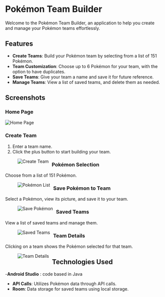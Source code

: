 # Pokémon Team Builder

Welcome to the Pokémon Team Builder, an application to help you create and manage your Pokémon teams effortlessly.

## Features

- **Create Teams**: Build your Pokémon team by selecting from a list of 151 Pokémon.
- **Team Customization**: Choose up to 6 Pokémon for your team, with the option to have duplicates.
- **Save Teams**: Give your team a name and save it for future reference.
- **Manage Teams**: View a list of saved teams, and delete them as needed.

## Screenshots

### Home Page
![Home Page](https://github.com/Junsiwoo45/Pokemon-Team-Builder/assets/97806331/7529e473-6ab7-4c0e-940d-3d65c5e44884)

### Create Team
1. Enter a team name.
2. Click the plus button to start building your team.

<figure>
  <img src="https://github.com/Junsiwoo45/Pokemon-Team-Builder/assets/97806331/fb0af899-4dec-4209-83ef-14f161d743ec" alt="Create Team" style="float: left; margin-right: 10px;" />
</figure>

### Pokémon Selection
Choose from a list of 151 Pokémon.

<figure>
  <img src="https://github.com/Junsiwoo45/Pokemon-Team-Builder/assets/97806331/61b7ff76-64fc-4cbf-ac54-6b0edede39e8" alt="Pokémon List" style="float: left; margin-right: 10px;" />
</figure>

### Save Pokémon to Team
Select a Pokémon, view its picture, and save it to your team.

<figure>
  <img src="https://github.com/Junsiwoo45/Pokemon-Team-Builder/assets/97806331/d3a0a6d4-09fd-4cc9-9d9d-25f53f88a599" alt="Save Pokémon" style="float: left; margin-right: 10px;" />
</figure>

### Saved Teams
View a list of saved teams and manage them.

<figure>
  <img src="https://github.com/Junsiwoo45/Pokemon-Team-Builder/assets/97806331/c7bdb30a-8b85-4ee5-8a28-852b3e30480d" alt="Saved Teams" style="float: left; margin-right: 10px;" />
</figure>

### Team Details
Clicking on a team shows the Pokémon selected for that team.

<figure>
  <img src="https://github.com/Junsiwoo45/Pokemon-Team-Builder/assets/97806331/0d3634b9-ecee-438a-a4fc-4a1be1a4abf9" alt="Team Details" style="float: left; margin-right: 10px;" />
</figure>

## Technologies Used

-**Android Studio** : code based in Java
- **API Calls**: Utilizes Pokémon data through API calls.
- **Room**: Data storage for saved teams using local storage.


